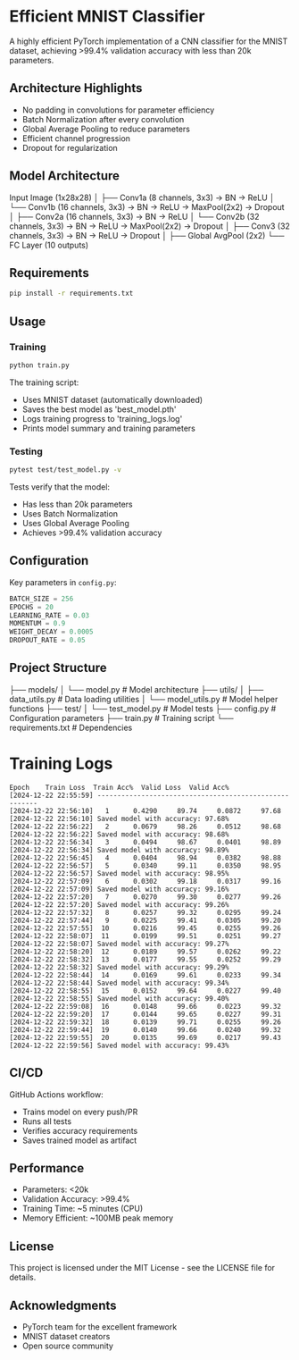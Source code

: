 # Efficient MNIST Classifier

A highly efficient PyTorch implementation of a CNN classifier for the MNIST dataset, achieving >99.4% validation accuracy with less than 20k parameters.

## Architecture Highlights

- No padding in convolutions for parameter efficiency
- Batch Normalization after every convolution
- Global Average Pooling to reduce parameters
- Efficient channel progression
- Dropout for regularization

## Model Architecture 

Input Image (1x28x28)
│
├── Conv1a (8 channels, 3x3) -> BN -> ReLU
│ └── Conv1b (16 channels, 3x3) -> BN -> ReLU -> MaxPool(2x2) -> Dropout
│
├── Conv2a (16 channels, 3x3) -> BN -> ReLU
│ └── Conv2b (32 channels, 3x3) -> BN -> ReLU -> MaxPool(2x2) -> Dropout
│
├── Conv3 (32 channels, 3x3) -> BN -> ReLU -> Dropout
│
├── Global AvgPool (2x2)
└── FC Layer (10 outputs)


## Requirements

```bash
pip install -r requirements.txt
```

## Usage

### Training
```bash
python train.py
```

The training script:
- Uses MNIST dataset (automatically downloaded)
- Saves the best model as 'best_model.pth'
- Logs training progress to 'training_logs.log'
- Prints model summary and training parameters


### Testing

```bash
pytest test/test_model.py -v
```

Tests verify that the model:
- Has less than 20k parameters
- Uses Batch Normalization
- Uses Global Average Pooling
- Achieves >99.4% validation accuracy

## Configuration

Key parameters in `config.py`:
```python
BATCH_SIZE = 256
EPOCHS = 20
LEARNING_RATE = 0.03
MOMENTUM = 0.9
WEIGHT_DECAY = 0.0005
DROPOUT_RATE = 0.05
```

## Project Structure

├── models/
│ └── model.py # Model architecture
├── utils/
│ ├── data_utils.py # Data loading utilities
│ └── model_utils.py # Model helper functions
├── test/
│ └── test_model.py # Model tests
├── config.py # Configuration parameters
├── train.py # Training script
└── requirements.txt # Dependencies

# Training Logs

```
Epoch    Train Loss  Train Acc%  Valid Loss  Valid Acc%
[2024-12-22 22:55:59] -------------------------------------------------------
[2024-12-22 22:56:10]   1      0.4290     89.74     0.0872     97.68
[2024-12-22 22:56:10] Saved model with accuracy: 97.68%
[2024-12-22 22:56:22]   2      0.0679     98.26     0.0512     98.68
[2024-12-22 22:56:22] Saved model with accuracy: 98.68%
[2024-12-22 22:56:34]   3      0.0494     98.67     0.0401     98.89
[2024-12-22 22:56:34] Saved model with accuracy: 98.89%
[2024-12-22 22:56:45]   4      0.0404     98.94     0.0382     98.88
[2024-12-22 22:56:57]   5      0.0340     99.11     0.0350     98.95
[2024-12-22 22:56:57] Saved model with accuracy: 98.95%
[2024-12-22 22:57:09]   6      0.0302     99.18     0.0317     99.16
[2024-12-22 22:57:09] Saved model with accuracy: 99.16%
[2024-12-22 22:57:20]   7      0.0270     99.30     0.0277     99.26
[2024-12-22 22:57:20] Saved model with accuracy: 99.26%
[2024-12-22 22:57:32]   8      0.0257     99.32     0.0295     99.24
[2024-12-22 22:57:44]   9      0.0225     99.41     0.0305     99.20
[2024-12-22 22:57:55]  10      0.0216     99.45     0.0255     99.26
[2024-12-22 22:58:07]  11      0.0199     99.51     0.0251     99.27
[2024-12-22 22:58:07] Saved model with accuracy: 99.27%
[2024-12-22 22:58:20]  12      0.0189     99.57     0.0262     99.22
[2024-12-22 22:58:32]  13      0.0177     99.55     0.0252     99.29
[2024-12-22 22:58:32] Saved model with accuracy: 99.29%
[2024-12-22 22:58:44]  14      0.0169     99.61     0.0233     99.34
[2024-12-22 22:58:44] Saved model with accuracy: 99.34%
[2024-12-22 22:58:55]  15      0.0152     99.64     0.0227     99.40
[2024-12-22 22:58:55] Saved model with accuracy: 99.40%
[2024-12-22 22:59:08]  16      0.0148     99.66     0.0223     99.32
[2024-12-22 22:59:20]  17      0.0144     99.65     0.0227     99.31
[2024-12-22 22:59:32]  18      0.0139     99.71     0.0255     99.26
[2024-12-22 22:59:44]  19      0.0140     99.66     0.0240     99.32
[2024-12-22 22:59:55]  20      0.0135     99.69     0.0217     99.43
[2024-12-22 22:59:56] Saved model with accuracy: 99.43%
```

## CI/CD

GitHub Actions workflow:
- Trains model on every push/PR
- Runs all tests
- Verifies accuracy requirements
- Saves trained model as artifact

## Performance

- Parameters: <20k
- Validation Accuracy: >99.4%
- Training Time: ~5 minutes (CPU)
- Memory Efficient: ~100MB peak memory

## License

This project is licensed under the MIT License - see the LICENSE file for details.

## Acknowledgments

- PyTorch team for the excellent framework
- MNIST dataset creators
- Open source community
